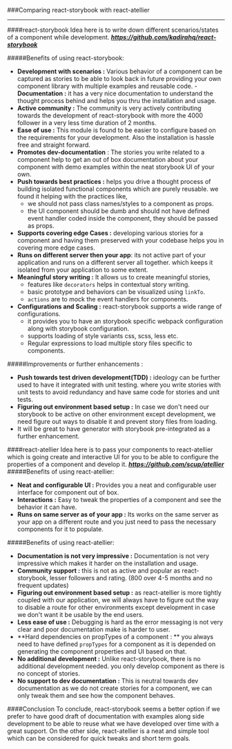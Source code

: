 ###Comparing react-storybook with react-atellier

----------

####react-storybook 
Idea here is to write down different scenarios/states of a component while development. ***https://github.com/kadirahq/react-storybook***

#####Benefits of using react-storybook:

 - **Development with scenarios :** Various behavior of a component can be captured as stories to be able to look back in future providing your own component library with multiple examples and reusable code.
 -**Documentation :** it has a very nice documentation to understand the thought process behind and helps you thru the installation and usage. 
 - **Active community :** The community is very actively contributing towards the development of react-storybook with more the 4000 follower in a very less time duration of 2 months. 
 - **Ease of use :** This module is found to be easier to configure based on the requirements for your development. Also the installation is hassle free and straight forward. 
 - **Promotes dev-documentation** :  The stories you write related to a component help to get an out of box documentation about your component with demo examples within the neat storybook UI of your own. 
 - **Push towards best practices :** helps you drive a thought process of building isolated functional components which are purely reusable. we found it helping with the practices like, 
	 - we should not pass class names/styles to a component as props. 
	 - the UI component should be dumb and should not have defined event handler coded inside the component, they should be passed as props.
 - **Supports covering edge Cases :** developing various stories for a component and having them preserved with your codebase helps you in covering more edge cases. 
 - **Runs on different server then your app**: its not active part of your application and runs on a different server all together. which keeps it isolated from your application to some extent. 
 - **Meaningful story writing :** It allows us to create meaningful stories, 
	 - features like `decorators` helps in contextual story writing. 
	 - basic prototype and behaviors can be visualized using `linkTo`. 
	 - `actions` are to mock the event handlers for components. 
 - **Configurations and Scaling :** react-storybook supports a wide range of configurations.
	 - it provides you to have an storybook specific webpack configuration along with storybook configuration. 
	 - supports loading of style variants css, scss, less etc. 
	 - Regular expressions to load multiple story files specific to components.

#####Improvements or further enhancements :
 - **Push towards test driven development(TDD) :** ideology can be further used to have it integrated with unit testing. where you write stories with unit tests to avoid redundancy and have same code for stories and unit tests. 
 - **Figuring out environment based setup :** In case we don't need our storybook to be active on other environment except development, we need figure out ways to disable it and prevent story files from loading. 
 - It will be great to have generator with storybook pre-integrated as a further enhancement. 

####react-atellier
Idea here is to pass your components to react-atellier which is going create and interactive UI for you to be able to configure the properties of a component and develop it. ***https://github.com/scup/atellier***
#####Benefits of using react-atellier:

 - **Neat and configurable UI :** Provides you a neat and configurable user interface for component out of box. 
 - **Interactions :** Easy to tweak the properties of a component and see the behavior it can have. 
 - **Runs on same server as of your app :** Its works on the same server as your app on a different route and you just need to pass the necessary components for it to populate. 

#####Benefits of using react-atellier:

 - **Documentation is not very impressive :** Documentation is not very impressive which makes it harder on the installation and usage. 
 - **Community support :**  this is not as active and popular as react-storybook, lesser followers and rating. (800 over 4-5 months and no frequent updates)  
 - **Figuring out environment based setup :**  as react-atellier is more tightly coupled with  our application, we will always have to figure out the way to disable a route for other environments except development in case we don't want it be usable by the end users. 
 - **Less ease of use :** Debugging is hard as the error messaging is not very clear and poor documentation make is harder to user.
 - **Hard dependencies on propTypes of a component : ** you always need to have defined `propTypes` for a component as it is depended on generating the component properties and UI based on that. 
 - **No additional development :** Unlike react-storybook, there is no additional development needed. you only develop component as there is no concept of stories. 
 - **No support to dev documentation :** This is neutral towards dev documentation as we do not create stories for a component, we can only tweak them and see how the component behaves. 

####Conclusion 
To conclude, react-storybook seems a better option if we prefer to have good draft of documentation with examples along side development to be able to reuse what we have developed over time with a great support. On the other side, react-atellier is a neat and simple tool which can be considered for quick tweaks and short term goals. 
